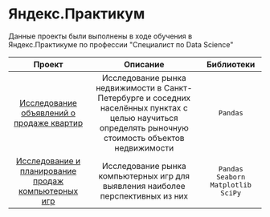 # Яндекс.Практикум 
Данные проекты были выполнены в ходе обучения в Яндекс.Практикуме по профессии "Специалист по Data Science"

| Проект | Описание | Библиотеки |
|:---:|:---:|:---:|
| [Исследование объявлений о продаже квартир](https://github.com/Nataliyafon/yandex-practicum-projects/tree/master/Исследование%20объявлений%20о%20продаже%20квартир) | Исследование рынка недвижимости в Санкт-Петербурге и соседних населённых пунктах с целью научиться определять рыночную стоимость объектов недвижимости | `Pandas` |
| [Исследование и планирование продаж компьютерных игр](https://github.com/Nataliyafon/yandex-practicum-projects/tree/master/Исследование%20и%20планирование%20продаж%20компьютерных%20игр) | Исследование рынка компьютерных игр для выявления наиболее перспективных из них | `Pandas` `Seaborn` `Matplotlib` `SciPy` |

